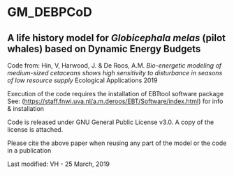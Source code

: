 GM_DEBPCoD
==========
A life history model for _Globicephala melas_ (pilot whales) based on Dynamic Energy Budgets
----------

Code from: 
Hin, V, Harwood, J. & De Roos, A.M.
_Bio-energetic modeling of medium-sized cetaceans shows high sensitivity to disturbance in seasons of low resource supply_
Ecological Applications 2019

Execution of the code requires the installation of EBTtool software package See: (https://staff.fnwi.uva.nl/a.m.deroos/EBT/Software/index.html) for info & installation

Code is released under GNU General Public License v3.0. A copy of the license is attached.

Please cite the above paper when reusing any part of the model or the code in a publication

Last modified: VH - 25 March, 2019